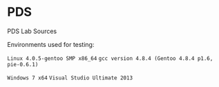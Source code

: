 # PDS

PDS Lab Sources

Environments used for testing:

`Linux 4.0.5-gentoo SMP x86_64`
`gcc version 4.8.4 (Gentoo 4.8.4 p1.6, pie-0.6.1)`

`Windows 7 x64`
`Visual Studio Ultimate 2013`

